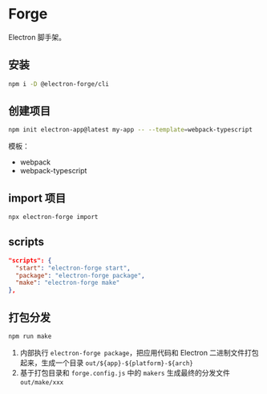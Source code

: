 # Forge

Electron 脚手架。

## 安装

```sh
npm i -D @electron-forge/cli
```

## 创建项目

```sh
npm init electron-app@latest my-app -- --template=webpack-typescript
```

模板：

- webpack
- webpack-typescript

## import 项目

```sh
npx electron-forge import
```

## scripts

```json
"scripts": {
  "start": "electron-forge start",
  "package": "electron-forge package",
  "make": "electron-forge make"
},
```

## 打包分发

```sh
npm run make
```

1. 内部执行 `electron-forge package`，把应用代码和 Electron 二进制文件打包起来，生成一个目录 `out/${app}-${platform}-${arch}`
2. 基于打包目录和 `forge.config.js` 中的 `makers` 生成最终的分发文件 `out/make/xxx`
